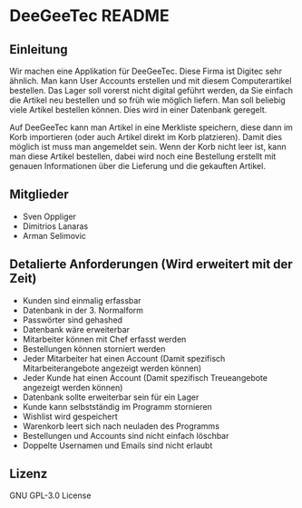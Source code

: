 # DeeGeeTec README
## Einleitung
Wir machen eine Applikation für DeeGeeTec. Diese Firma ist Digitec sehr ähnlich. Man kann User Accounts erstellen und mit diesem Computerartikel bestellen. Das Lager soll vorerst nicht digital geführt werden, da Sie einfach die Artikel neu bestellen und so früh wie möglich liefern. Man soll beliebig viele Artikel bestellen können. Dies wird in einer Datenbank geregelt.

Auf DeeGeeTec kann man Artikel in eine Merkliste speichern, diese dann im Korb importieren (oder auch Artikel direkt im Korb platzieren). Damit dies möglich ist muss man angemeldet sein. Wenn der Korb nicht leer ist, kann man diese Artikel bestellen, dabei wird noch eine Bestellung erstellt mit genauen Informationen über die Lieferung und die gekauften Artikel.

## Mitglieder
* Sven Oppliger
* Dimitrios Lanaras
* Arman Selimovic

## Detalierte Anforderungen (Wird erweitert mit der Zeit)
* Kunden sind einmalig erfassbar
* Datenbank in der 3. Normalform
* Passwörter sind gehashed
* Datenbank wäre erweiterbar
* Mitarbeiter können mit Chef erfasst werden
* Bestellungen können storniert werden
* Jeder Mitarbeiter hat einen Account (Damit spezifisch Mitarbeiterangebote angezeigt werden können)
* Jeder Kunde hat einen Account (Damit spezifisch Treueangebote angezeigt werden können)
* Datenbank sollte erweiterbar sein für ein Lager
* Kunde kann selbstständig im Programm stornieren
* Wishlist wird gespeichert
* Warenkorb leert sich nach neuladen des Programms
* Bestellungen und Accounts sind nicht einfach löschbar
* Doppelte Usernamen und Emails sind nicht erlaubt


## Lizenz
GNU GPL-3.0 License
